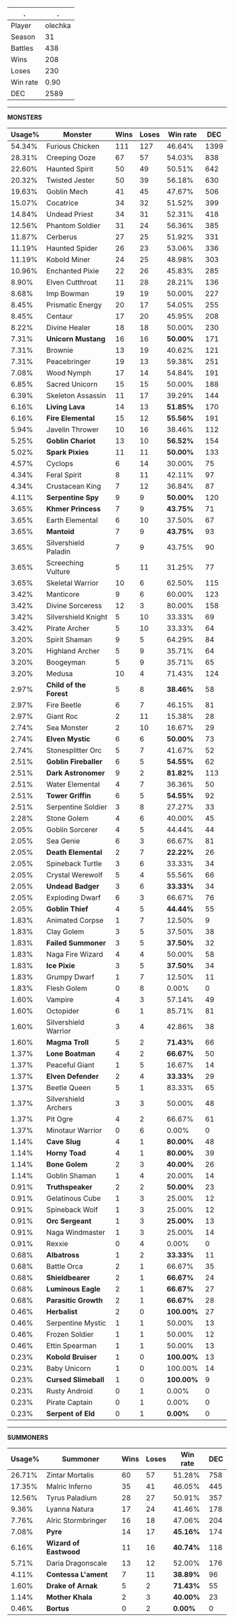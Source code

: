 .|.
|-|-
Player|olechka
Season|31
Battles|438
Wins|208
Loses|230
Win rate|0.90
DEC|2589

---
**MONSTERS**

Usage%|Monster|Wins|Loses|Win rate|DEC|
-|-|-|-|-|-|
54.34%|Furious Chicken|111|127|46.64%|1399|
28.31%|Creeping Ooze|67|57|54.03%|838|
22.60%|Haunted Spirit|50|49|50.51%|642|
20.32%|Twisted Jester|50|39|56.18%|630|
19.63%|Goblin Mech|41|45|47.67%|506|
15.07%|Cocatrice|34|32|51.52%|399|
14.84%|Undead Priest|34|31|52.31%|418|
12.56%|Phantom Soldier|31|24|56.36%|385|
11.87%|Cerberus|27|25|51.92%|331|
11.19%|Haunted Spider|26|23|53.06%|336|
11.19%|Kobold Miner|24|25|48.98%|303|
10.96%|Enchanted Pixie|22|26|45.83%|285|
8.90%|Elven Cutthroat|11|28|28.21%|136|
8.68%|Imp Bowman|19|19|50.00%|227|
8.45%|Prismatic Energy|20|17|54.05%|255|
8.45%|Centaur|17|20|45.95%|208|
8.22%|Divine Healer|18|18|50.00%|230|
7.31%|**Unicorn Mustang**|16|16|**50.00%**|171|
7.31%|Brownie|13|19|40.62%|121|
7.31%|Peacebringer|19|13|59.38%|251|
7.08%|Wood Nymph|17|14|54.84%|191|
6.85%|Sacred Unicorn|15|15|50.00%|188|
6.39%|Skeleton Assassin|11|17|39.29%|144|
6.16%|**Living Lava**|14|13|**51.85%**|170|
6.16%|**Fire Elemental**|15|12|**55.56%**|191|
5.94%|Javelin Thrower|10|16|38.46%|112|
5.25%|**Goblin Chariot**|13|10|**56.52%**|154|
5.02%|**Spark Pixies**|11|11|**50.00%**|133|
4.57%|Cyclops|6|14|30.00%|75|
4.34%|Feral Spirit|8|11|42.11%|97|
4.34%|Crustacean King|7|12|36.84%|87|
4.11%|**Serpentine Spy**|9|9|**50.00%**|120|
3.65%|**Khmer Princess**|7|9|**43.75%**|71|
3.65%|Earth Elemental|6|10|37.50%|67|
3.65%|**Mantoid**|7|9|**43.75%**|93|
3.65%|Silvershield Paladin|7|9|43.75%|90|
3.65%|Screeching Vulture|5|11|31.25%|77|
3.65%|Skeletal Warrior|10|6|62.50%|115|
3.42%|Manticore|9|6|60.00%|123|
3.42%|Divine Sorceress|12|3|80.00%|158|
3.42%|Silvershield Knight|5|10|33.33%|69|
3.42%|Pirate Archer|5|10|33.33%|64|
3.20%|Spirit Shaman|9|5|64.29%|84|
3.20%|Highland Archer|5|9|35.71%|64|
3.20%|Boogeyman|5|9|35.71%|65|
3.20%|Medusa|10|4|71.43%|124|
2.97%|**Child of the Forest**|5|8|**38.46%**|58|
2.97%|Fire Beetle|6|7|46.15%|81|
2.97%|Giant Roc|2|11|15.38%|28|
2.74%|Sea Monster|2|10|16.67%|29|
2.74%|**Elven Mystic**|6|6|**50.00%**|73|
2.74%|Stonesplitter Orc|5|7|41.67%|52|
2.51%|**Goblin Fireballer**|6|5|**54.55%**|62|
2.51%|**Dark Astronomer**|9|2|**81.82%**|113|
2.51%|Water Elemental|4|7|36.36%|50|
2.51%|**Tower Griffin**|6|5|**54.55%**|92|
2.51%|Serpentine Soldier|3|8|27.27%|33|
2.28%|Stone Golem|4|6|40.00%|45|
2.05%|Goblin Sorcerer|4|5|44.44%|44|
2.05%|Sea Genie|6|3|66.67%|81|
2.05%|**Death Elemental**|2|7|**22.22%**|26|
2.05%|Spineback Turtle|3|6|33.33%|34|
2.05%|Crystal Werewolf|5|4|55.56%|66|
2.05%|**Undead Badger**|3|6|**33.33%**|34|
2.05%|Exploding Dwarf|6|3|66.67%|76|
2.05%|**Goblin Thief**|4|5|**44.44%**|55|
1.83%|Animated Corpse|1|7|12.50%|9|
1.83%|Clay Golem|3|5|37.50%|38|
1.83%|**Failed Summoner**|3|5|**37.50%**|32|
1.83%|Naga Fire Wizard|4|4|50.00%|58|
1.83%|**Ice Pixie**|3|5|**37.50%**|34|
1.83%|Grumpy Dwarf|1|7|12.50%|11|
1.83%|Flesh Golem|0|8|0.00%|0|
1.60%|Vampire|4|3|57.14%|49|
1.60%|Octopider|6|1|85.71%|81|
1.60%|Silvershield Warrior|3|4|42.86%|38|
1.60%|**Magma Troll**|5|2|**71.43%**|66|
1.37%|**Lone Boatman**|4|2|**66.67%**|50|
1.37%|Peaceful Giant|1|5|16.67%|14|
1.37%|**Elven Defender**|2|4|**33.33%**|29|
1.37%|Beetle Queen|5|1|83.33%|65|
1.37%|Silvershield Archers|3|3|50.00%|48|
1.37%|Pit Ogre|4|2|66.67%|61|
1.37%|Minotaur Warrior|0|6|0.00%|0|
1.14%|**Cave Slug**|4|1|**80.00%**|48|
1.14%|**Horny Toad**|4|1|**80.00%**|39|
1.14%|**Bone Golem**|2|3|**40.00%**|26|
1.14%|Goblin Shaman|1|4|20.00%|14|
0.91%|**Truthspeaker**|2|2|**50.00%**|23|
0.91%|Gelatinous Cube|1|3|25.00%|12|
0.91%|Spineback Wolf|1|3|25.00%|12|
0.91%|**Orc Sergeant**|1|3|**25.00%**|13|
0.91%|Naga Windmaster|1|3|25.00%|14|
0.91%|Rexxie|0|4|0.00%|0|
0.68%|**Albatross**|1|2|**33.33%**|11|
0.68%|Battle Orca|2|1|66.67%|35|
0.68%|**Shieldbearer**|2|1|**66.67%**|24|
0.68%|**Luminous Eagle**|2|1|**66.67%**|27|
0.68%|**Parasitic Growth**|2|1|**66.67%**|28|
0.46%|**Herbalist**|2|0|**100.00%**|27|
0.46%|Serpentine Mystic|1|1|50.00%|13|
0.46%|Frozen Soldier|1|1|50.00%|12|
0.46%|Ettin Spearman|1|1|50.00%|13|
0.23%|**Kobold Bruiser**|1|0|**100.00%**|13|
0.23%|Baby Unicorn|1|0|100.00%|14|
0.23%|**Cursed Slimeball**|1|0|**100.00%**|9|
0.23%|Rusty Android|0|1|0.00%|0|
0.23%|Pirate Captain|0|1|0.00%|0|
0.23%|**Serpent of Eld**|0|1|**0.00%**|0|

---
**SUMMONERS**

Usage%|Summoner|Wins|Loses|Win rate|DEC|
-|-|-|-|-|-|
26.71%|Zintar Mortalis|60|57|51.28%|758|
17.35%|Malric Inferno|35|41|46.05%|445|
12.56%|Tyrus Paladium|28|27|50.91%|357|
9.36%|Lyanna Natura|17|24|41.46%|178|
7.76%|Alric Stormbringer|16|18|47.06%|204|
7.08%|**Pyre**|14|17|**45.16%**|174|
6.16%|**Wizard of Eastwood**|11|16|**40.74%**|118|
5.71%|Daria Dragonscale|13|12|52.00%|176|
4.11%|**Contessa L'ament**|7|11|**38.89%**|96|
1.60%|**Drake of Arnak**|5|2|**71.43%**|55|
1.14%|**Mother Khala**|2|3|**40.00%**|23|
0.46%|**Bortus**|0|2|**0.00%**|0|
